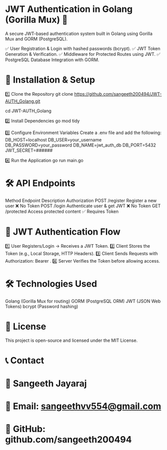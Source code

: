 # JWT Authentication in Golang (Gorilla Mux) 🔐
A secure JWT-based authentication system built in Golang using Gorilla Mux and GORM (PostgreSQL).

✅ User Registration & Login with hashed passwords (bcrypt).
✅ JWT Token Generation & Verification.
✅ Middleware for Protected Routes using JWT.
✅ PostgreSQL Database Integration with GORM.



# 📌 Installation & Setup
1️⃣ Clone the Repository
git clone https://github.com/sangeeth200494/JWT-AUTH_Golang.git

cd JWT-AUTH_Golang


2️⃣ Install Dependencies
go mod tidy


3️⃣ Configure Environment Variables
Create a .env file and add the following:
DB_HOST=localhost
DB_USER=your_username
DB_PASSWORD=your_password
DB_NAME=jwt_auth_db
DB_PORT=5432
JWT_SECRET=######



4️⃣ Run the Application
go run main.go



# 🛠 API Endpoints
Method	Endpoint	Description	Authorization
POST	/register	   Register a new user	        ❌ No Token
POST	/login	     Authenticate user & get JWT 	❌ No Token
GET	  /protected	 Access protected content	    ✅ Requires Token



# 🔑 JWT Authentication Flow
1️⃣ User Registers/Login → Receives a JWT Token.
2️⃣ Client Stores the Token (e.g., Local Storage, HTTP Headers).
3️⃣ Client Sends Requests with Authorization: Bearer <token>.
4️⃣ Server Verifies the Token before allowing access.



# 🛠 Technologies Used
Golang (Gorilla Mux for routing)
GORM (PostgreSQL ORM)
JWT (JSON Web Tokens)
bcrypt (Password hashing)


# 📜 License
This project is open-source and licensed under the MIT License.


# 📞 Contact
# 👤 Sangeeth Jayaraj
# 📧 Email: sangeethvv554@gmail.com
# 🔗 GitHub: github.com/sangeeth200494

